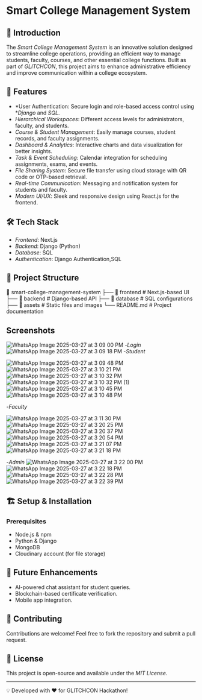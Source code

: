 # Smart College Management System

## 📌 Introduction
The *Smart College Management System* is an innovative solution designed to streamline college operations, providing an efficient way to manage students, faculty, courses, and other essential college functions. Built as part of *GLITCHCON*, this project aims to enhance administrative efficiency and improve communication within a college ecosystem.

## 🚀 Features
- *User Authentication: Secure login and role-based access control using **Django* and *SQL*.
- *Hierarchical Workspaces*: Different access levels for administrators, faculty, and students.
- *Course & Student Management*: Easily manage courses, student records, and faculty assignments.
- *Dashboard & Analytics*: Interactive charts and data visualization for better insights.
- *Task & Event Scheduling*: Calendar integration for scheduling assignments, exams, and events.
- *File Sharing System*: Secure file transfer using cloud storage with QR code or OTP-based retrieval.
- *Real-time Communication*: Messaging and notification system for students and faculty.
- *Modern UI/UX*: Sleek and responsive design using React.js for the frontend.

## 🛠 Tech Stack
- *Frontend*: Next.js
- *Backend*: Django (Python)
- *Database*: SQL
- *Authentication*: Django Authentication,SQL

## 📂 Project Structure

📁 smart-college-management-system
├── 📂 frontend  # Next.js-based UI
├── 📂 backend   # Django-based API
├── 📂 database  # SQL configurations
├── 📂 assets    # Static files and images
└── README.md    # Project documentation
## Screenshots
![WhatsApp Image 2025-03-27 at 3 09 00 PM](https://github.com/user-attachments/assets/25279baa-8955-4f6e-a5cb-54d9bf2c91d1)
-*Login*
![WhatsApp Image 2025-03-27 at 3 09 18 PM](https://github.com/user-attachments/assets/0a8cfdbe-c779-40e8-976a-abeb404326de)
-*Student*

![WhatsApp Image 2025-03-27 at 3 09 48 PM](https://github.com/user-attachments/assets/62a27f5c-7e07-435b-8b58-1903977879bc)
![WhatsApp Image 2025-03-27 at 3 10 21 PM](https://github.com/user-attachments/assets/e061f17b-c28d-476f-98f6-113b325111bc)
![WhatsApp Image 2025-03-27 at 3 10 32 PM](https://github.com/user-attachments/assets/cb2f9ef1-5916-4f79-bcd5-9e7b226babd2)
![WhatsApp Image 2025-03-27 at 3 10 32 PM (1)](https://github.com/user-attachments/assets/90a27ecf-bf73-490a-a477-666635f294bf)
![WhatsApp Image 2025-03-27 at 3 10 45 PM](https://github.com/user-attachments/assets/31cf099f-f3bf-47eb-9030-e997d293f212)
![WhatsApp Image 2025-03-27 at 3 10 48 PM](https://github.com/user-attachments/assets/68091b65-6b9d-4ac3-be5a-b7eff030c576)

-*Faculty*

![WhatsApp Image 2025-03-27 at 3 11 30 PM](https://github.com/user-attachments/assets/f8ea7c44-de5a-41e7-a597-817c18dec246)
![WhatsApp Image 2025-03-27 at 3 20 25 PM](https://github.com/user-attachments/assets/4fc059a3-d53c-48d0-8a61-1482bfe7e85d)
![WhatsApp Image 2025-03-27 at 3 20 37 PM](https://github.com/user-attachments/assets/0f21548a-9b3c-4f40-bcc1-2bfc25b246ba)
![WhatsApp Image 2025-03-27 at 3 20 54 PM](https://github.com/user-attachments/assets/d973119f-09ff-4638-9c08-f72cde08f7ac)
![WhatsApp Image 2025-03-27 at 3 21 07 PM](https://github.com/user-attachments/assets/a4716eac-f6a9-4a3f-b4d6-e818c29cde49)
![WhatsApp Image 2025-03-27 at 3 21 18 PM](https://github.com/user-attachments/assets/82e39d0e-0cb1-4dae-9956-d75603e9c3c9)

-*Admin*
![WhatsApp Image 2025-03-27 at 3 22 00 PM](https://github.com/user-attachments/assets/7cce70b7-0081-4581-b367-2f44346a70e4)
![WhatsApp Image 2025-03-27 at 3 22 18 PM](https://github.com/user-attachments/assets/34d90f95-7fc1-4465-99f4-8513618c834f)
![WhatsApp Image 2025-03-27 at 3 22 28 PM](https://github.com/user-attachments/assets/3f31a4f9-8970-4530-9c6e-c4da747b4ae4)
![WhatsApp Image 2025-03-27 at 3 22 39 PM](https://github.com/user-attachments/assets/a2ff640a-31b5-4e30-a27b-2ad13f72f461)


## 🏗 Setup & Installation
### Prerequisites
- Node.js & npm
- Python & Django
- MongoDB
- Cloudinary account (for file storage)


## 🎯 Future Enhancements
- AI-powered chat assistant for student queries.
- Blockchain-based certificate verification.
- Mobile app integration.

## 🤝 Contributing
Contributions are welcome! Feel free to fork the repository and submit a pull request.

## 📜 License
This project is open-source and available under the *MIT License*.

---
💡 Developed with ❤ for GLITCHCON Hackathon!
